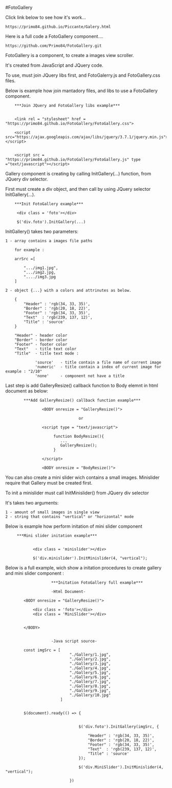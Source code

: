 #FotoGallery


Click link below to see how it's work...

    https://primo84.github.io/Piccante/Galery.html


Here is a full code a FotoGallery component....

    https://github.com/Primo84/FotoGallery.git
        


FotoGallery is a component, to create a images view scroller.

It's created from JavaScript and JQuery code.

To use, must join JQuery libs first, and FotoGalerry.js and FotoGallery.css files.

Below is example how join mantadory files, and libs to use a FotoGallery component.

        ***Join JQuery and FotoGallery libs example***


        <link rel = "stylesheet" href = "https://primo84.github.io/FotoGallery/FotoGallery.css">

        <script src="https://ajax.googleapis.com/ajax/libs/jquery/3.7.1/jquery.min.js"></script>
        

        <script src = "https://primo84.github.io/FotoGallery/FotoGallery.js" type ="text/javascript"></script>


Gallery component is creating by calling InitGallery(...) function, from JQuery div selector.

First must create a div object, and then call by using JQuery selector InitGallery(...).


        ***Init FotoGallery example***

         <div class = 'foto'></div>

         $('div.foto').InitGallery(...)



InitGallery() takes two parameters:

    1 - array contains a images file paths

        for example : 

        arrSrc =[

            ".../img1.jpg",
            ".../img2.jpg,
            "..../img3.jpg
        ]

    2 - object {...} with a colors and attrinutes as below. 

        {
            "Header" : 'rgb(34, 33, 35)',    
            "Border" : 'rgb(20, 18, 22)',           
            "Footer" : 'rgb(34, 33, 35)',
            "Text"  : 'rgb(239, 137, 12)',
            "Title" : 'source'
        }

        "Header" - header color
        "Border" - border color
        "Footer" - footer color
        "Text"   - title text color
        "Title"  - title text mode :
        
                 'source'   - title contain a file name of current image
                 'numeric'  - title contain a index of current image for example : "2/10"
                 'none'     - component not have a title

Last step is add GalleryResize() callback function to Body elemnt in html document as below:

            ***Add GalleryResize() callback function example***

                    <BODY onresize = "GalleryResize()">

                                    or

                    <script type = "text/javascript">
                         
                         function BodyResize(){
                            ...
                            GalleryResize();
                         }

                    </script>

                    <BODY onresize = "BodyResize()">

You can also create a mini slider wich contains a small images. Minislider require that Gallery must be created first.

To init a minislider must call InitMinislider() from JQuery div selector

It's takes two arguments:

    1 - amount of small images in single view
    2 - string that contains "vertical" or "horizontal" mode

Below is example how perform initation of mini slider component

         ***Mini slider initation example***


                <div class = 'minislider'></div>

                $('div.minislider').InitMinislider(4, "vertical");



Below is a full example, wich show a initation procedures to create gallery and mini slider component :



                        ***Initation FotoGallery full example***

                        -Html Document-

            <BODY onresize = "GalleryResize()">

                <div class = 'foto'></div>
                <div class = 'MiniSlider'></div>


            </BODY>


                        -Java script source-

            const imgSrc = [
                                "./Gallery/1.jpg",
                                "./Gallery/2.jpg",
                                "./Gallery/3.jpg",
                                "./Gallery/4.jpg",
                                "./Gallery/5.jpg",
                                "./Gallery/6.jpg",
                                "./Gallery/7.jpg",
                                "./Gallery/8.jpg",
                                "./Gallery/9.jpg",
                                "./Gallery/10.jpg"
                            ]
            

            $(document).ready(() => {


                                    $('div.foto').InitGallery(imgSrc, {

                                        "Header" : 'rgb(34, 33, 35)',
                                        "Border" : 'rgb(20, 18, 22)',
                                        "Footer" : 'rgb(34, 33, 35)',
                                        "Text"  : 'rgb(239, 137, 12)',
                                        "Title" : 'source'
                                    });

                                    $('div.MiniSlider').InitMinislider(4, "vertical");

                                })




